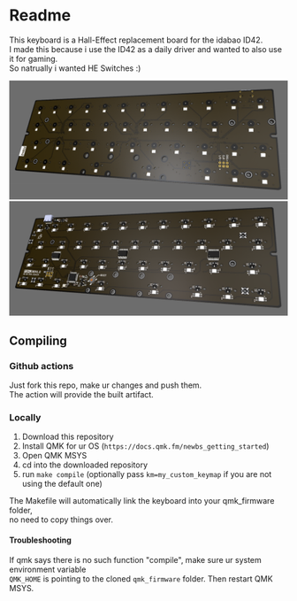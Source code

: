 # Readme

This keyboard is a Hall-Effect replacement board for the idabao ID42.  
I made this because i use the ID42 as a daily driver and wanted to also use  
it for gaming.  
So natrually i wanted HE Switches :)  


![front](./pcb/renders/front.png)
![front](./pcb/renders/back.png)

## Compiling

### Github actions
Just fork this repo, make ur changes and push them.  
The action will provide the built artifact.

### Locally
1. Download this repository
2. Install QMK for ur OS (`https://docs.qmk.fm/newbs_getting_started`)  
3. Open QMK MSYS
4. cd into the downloaded repository 
5. run `make compile` (optionally pass `km=my_custom_keymap` if you are not using the default one)

The Makefile will automatically link the keyboard into your qmk_firmware folder,  
no need to copy things over.

#### Troubleshooting
If qmk says there is no such function "compile", make sure ur system environment variable  
`QMK_HOME` is pointing to the cloned `qmk_firmware` folder.
Then restart QMK MSYS.

